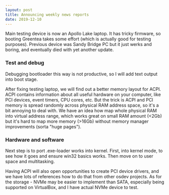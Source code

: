 ```yaml
---
layout: post
title: Announcing weekly news reports
date: 2019-12-10
---
```


Main testing device is now an Apollo Lake laptop. It has tricky firmware, so booting Greentea takes some effort (which is actually good for testing purposes). Previous device was Sandy Bridge PC but it just werks and boring, and eventually died with yet another update.

### Test and debug

Debugging bootloader this way is not productive, so I will add text output into boot stage.

After fixing testing laptop, we will find out a better memory layout for ACPI. ACPI contains information about all useful hardware on your computer, like PCI devices, event timers, CPU cores, etc. But the trick is ACPI and PCI memory is spread randomly across physical RAM address space, so it's a bit annoying to deal with. We have an idea how map whole physical RAM into virtual address range, which works great on small RAM amount (<2Gb) but it's hard to map more memory (>16Gb) without memory manager improvements (sorta "huge pages").

### Hardware and software

Next step is to port .exe-loader works into kernel. First, into kernel mode, to see how it goes and ensure win32 basics works. Then move on to user space and multitasking.

Having ACPI will also open opportunities to create PCI device drivers, and we have lots of references how to do that from other osdev projects. As for the storage - NVMe may be easier to implement than SATA, especially being supported on VirtualBox, and I have actual NVMe device to test.
